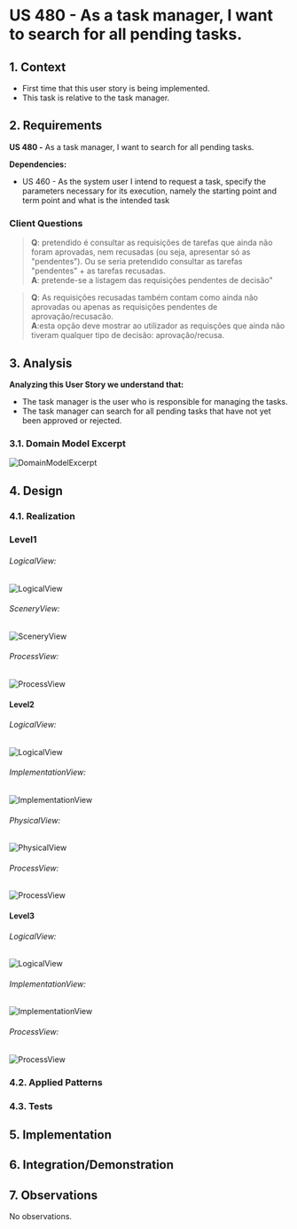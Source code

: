 # US 480 - As a task manager, I want to search for all pending tasks.

## 1. Context

* First time that this user story is being implemented.
* This task is relative to the task manager.

## 2. Requirements

**US 480 -** As a task manager, I want to search for all pending tasks.

**Dependencies:**
- US 460 - As the system user I intend to request a task, specify the parameters necessary for its execution, namely the starting point and term point and what is the intended task

### Client Questions
> **Q**:  pretendido é consultar as requisições de tarefas que ainda não foram aprovadas, nem recusadas (ou seja, apresentar só as "pendentes"). Ou se seria pretendido consultar as tarefas "pendentes" + as tarefas recusadas. <br>
> **A**: pretende-se a listagem das requisições pendentes de decisão" <br>

> **Q**: As requisições recusadas também contam como ainda não aprovadas ou apenas as requisições pendentes de aprovação/recusacão.  <br>
> **A**:esta opção deve mostrar ao utilizador as requisções que ainda não tiveram qualquer tipo de decisão: aprovação/recusa. <br>

## 3. Analysis

**Analyzing this User Story we understand that:**
* The task manager is the user who is responsible for managing the tasks.
* The task manager can search for all pending tasks that have not yet been approved or rejected.

### 3.1. Domain Model Excerpt
![DomainModelExcerpt](Diagrams/DomainModelExcerpt.svg)

## 4. Design

### 4.1. Realization

### Level1
###### LogicalView:
![LogicalView](Diagrams/Level1/LogicalView.svg)

###### SceneryView:
![SceneryView](Diagrams/Level1/SceneryView.svg)

###### ProcessView:
![ProcessView](Diagrams/Level1/ProcessView.svg)

#### Level2

###### LogicalView:

![LogicalView](Diagrams/Level2/LogicalView.svg)

###### ImplementationView:
![ImplementationView](Diagrams/Level2/ImplementationView.svg)

###### PhysicalView:
![PhysicalView](Diagrams/Level2/PhysicalView.svg)

###### ProcessView:
![ProcessView](Diagrams/Level2/ProcessView.svg)

#### Level3
###### LogicalView:
![LogicalView](Diagrams/Level3/LogicalView.svg)

###### ImplementationView:
![ImplementationView](Diagrams/Level3/ImplementationView.svg)

###### ProcessView:
![ProcessView](Diagrams/Level3/ProcessView.svg)


### 4.2. Applied Patterns



### 4.3. Tests



## 5. Implementation



## 6. Integration/Demonstration



## 7. Observations

No observations.
